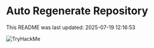 # Auto Regenerate Repository

This README was last updated: 2025-07-19 12:16:53

 ![TryHackMe](https://tryhackme.com/badge/533634)
